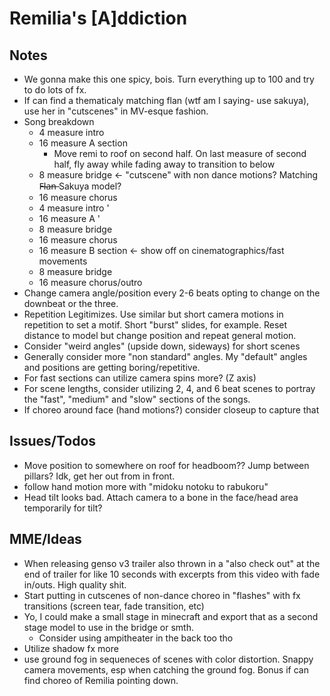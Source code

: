 # Remilia's [A]ddiction 

## Notes
- We gonna make this one spicy, bois. Turn everything up to 100 and try to do lots of fx.
- If can find a thematicaly matching flan (wtf am I saying- use sakuya), use her in "cutscenes" in MV-esque fashion.
- Song breakdown
	- 4 measure intro
	- 16 measure A section
		- Move remi to roof on second half. On last measure of second half, fly away while fading away to transition to below
	- 8 measure bridge <- "cutscene" with non dance motions? Matching F̶l̶a̶n̶ Sakuya model?
	- 16 measure chorus
	- 4 measure intro '
	- 16 measure A '
	- 8 measure bridge
	- 16 measure chorus
	- 16 measure B section <- show off on cinematographics/fast movements
	- 8 measure bridge
	- 16 measure chorus/outro
- Change camera angle/position every 2-6 beats opting to change on the downbeat or the three.
- Repetition Legitimizes. Use similar but short camera motions in repetition to set a motif. Short "burst" slides, for example. Reset distance to model but change position and repeat general motion.
- Consider "weird angles" (upside down, sideways) for short scenes 
- Generally consider more "non standard" angles. My "default" angles and positions are getting boring/repetitive.
- For fast sections can utilize camera spins more? (Z axis)
- For scene lengths, consider utilizing 2, 4, and 6 beat scenes to portray the "fast", "medium" and "slow" sections of the songs.
- If choreo around face (hand motions?) consider closeup to capture that

## Issues/Todos
- Move position to somewhere on roof for headboom?? Jump between pillars? Idk, get her out from in front.
- follow hand motion more with "midoku notoku to rabukoru"
- Head tilt looks bad. Attach camera to a bone in the face/head area temporarily for tilt?

## MME/Ideas
- When releasing genso v3 trailer also thrown in a "also check out" at the end of trailer for like 10 seconds with excerpts from this video with fade in/outs. High quality shit.
- Start putting in cutscenes of non-dance choreo in "flashes" with fx transitions (screen tear, fade transition, etc)
- Yo, I could make a small stage in minecraft and export that as a second stage model to use in the bridge or smth.
	- Consider using ampitheater in the back too tho
- Utilize shadow fx more
- use ground fog in sequeneces of scenes with color distortion. Snappy camera movements, esp when catching  the ground fog. Bonus if can find choreo of Remilia pointing down.